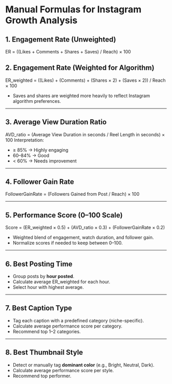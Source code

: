 # Manual Formulas for Instagram Growth Analysis

## 1. Engagement Rate (Unweighted)
ER = ((Likes + Comments + Shares + Saves) / Reach) × 100

## 2. Engagement Rate (Weighted for Algorithm)
ER_weighted = ((Likes) + (Comments) + (Shares × 2) + (Saves × 2)) / Reach × 100
- Saves and shares are weighted more heavily to reflect Instagram algorithm preferences.

---

## 3. Average View Duration Ratio
AVD_ratio = (Average View Duration in seconds / Reel Length in seconds) × 100
Interpretation:
- ≥ 85% → Highly engaging
- 60–84% → Good
- < 60% → Needs improvement

---

## 4. Follower Gain Rate
FollowerGainRate = (Followers Gained from Post / Reach) × 100

---

## 5. Performance Score (0–100 Scale)
Score = (ER_weighted × 0.5) + (AVD_ratio × 0.3) + (FollowerGainRate × 0.2)
- Weighted blend of engagement, watch duration, and follower gain.
- Normalize scores if needed to keep between 0–100.

---

## 6. Best Posting Time
- Group posts by **hour posted**.
- Calculate average ER_weighted for each hour.
- Select hour with highest average.

---

## 7. Best Caption Type
- Tag each caption with a predefined category (niche-specific).
- Calculate average performance score per category.
- Recommend top 1–2 categories.

---

## 8. Best Thumbnail Style
- Detect or manually tag **dominant color** (e.g., Bright, Neutral, Dark).
- Calculate average performance score per style.
- Recommend top performer.